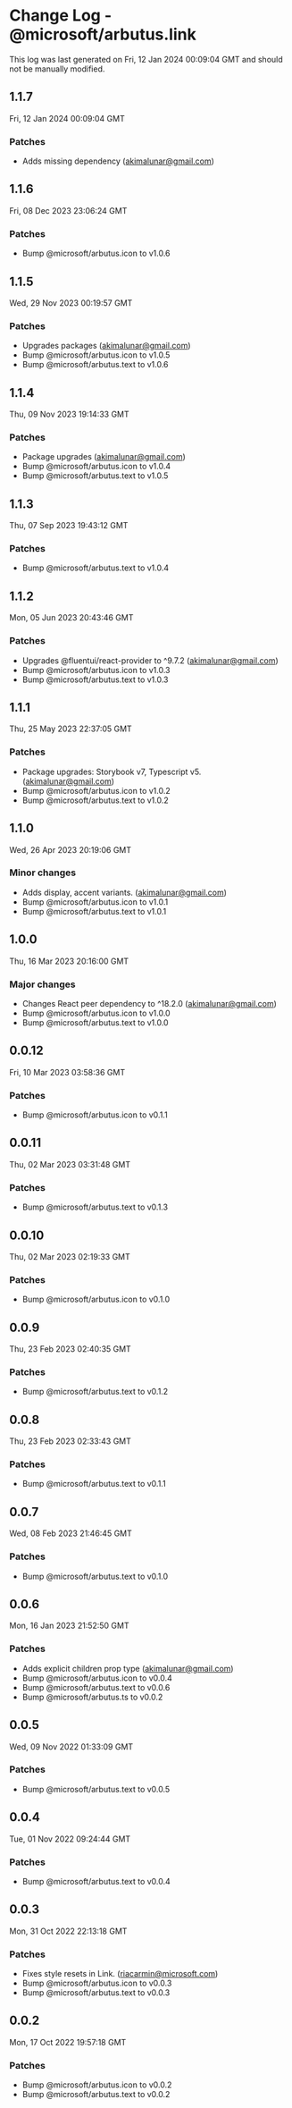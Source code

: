 # Change Log - @microsoft/arbutus.link

This log was last generated on Fri, 12 Jan 2024 00:09:04 GMT and should not be manually modified.

<!-- Start content -->

## 1.1.7

Fri, 12 Jan 2024 00:09:04 GMT

### Patches

- Adds missing dependency (akimalunar@gmail.com)

## 1.1.6

Fri, 08 Dec 2023 23:06:24 GMT

### Patches

- Bump @microsoft/arbutus.icon to v1.0.6

## 1.1.5

Wed, 29 Nov 2023 00:19:57 GMT

### Patches

- Upgrades packages (akimalunar@gmail.com)
- Bump @microsoft/arbutus.icon to v1.0.5
- Bump @microsoft/arbutus.text to v1.0.6

## 1.1.4

Thu, 09 Nov 2023 19:14:33 GMT

### Patches

- Package upgrades (akimalunar@gmail.com)
- Bump @microsoft/arbutus.icon to v1.0.4
- Bump @microsoft/arbutus.text to v1.0.5

## 1.1.3

Thu, 07 Sep 2023 19:43:12 GMT

### Patches

- Bump @microsoft/arbutus.text to v1.0.4

## 1.1.2

Mon, 05 Jun 2023 20:43:46 GMT

### Patches

- Upgrades @fluentui/react-provider to ^9.7.2 (akimalunar@gmail.com)
- Bump @microsoft/arbutus.icon to v1.0.3
- Bump @microsoft/arbutus.text to v1.0.3

## 1.1.1

Thu, 25 May 2023 22:37:05 GMT

### Patches

- Package upgrades: Storybook v7, Typescript v5. (akimalunar@gmail.com)
- Bump @microsoft/arbutus.icon to v1.0.2
- Bump @microsoft/arbutus.text to v1.0.2

## 1.1.0

Wed, 26 Apr 2023 20:19:06 GMT

### Minor changes

- Adds display, accent variants. (akimalunar@gmail.com)
- Bump @microsoft/arbutus.icon to v1.0.1
- Bump @microsoft/arbutus.text to v1.0.1

## 1.0.0

Thu, 16 Mar 2023 20:16:00 GMT

### Major changes

- Changes React peer dependency to ^18.2.0 (akimalunar@gmail.com)
- Bump @microsoft/arbutus.icon to v1.0.0
- Bump @microsoft/arbutus.text to v1.0.0

## 0.0.12

Fri, 10 Mar 2023 03:58:36 GMT

### Patches

- Bump @microsoft/arbutus.icon to v0.1.1

## 0.0.11

Thu, 02 Mar 2023 03:31:48 GMT

### Patches

- Bump @microsoft/arbutus.text to v0.1.3

## 0.0.10

Thu, 02 Mar 2023 02:19:33 GMT

### Patches

- Bump @microsoft/arbutus.icon to v0.1.0

## 0.0.9

Thu, 23 Feb 2023 02:40:35 GMT

### Patches

- Bump @microsoft/arbutus.text to v0.1.2

## 0.0.8

Thu, 23 Feb 2023 02:33:43 GMT

### Patches

- Bump @microsoft/arbutus.text to v0.1.1

## 0.0.7

Wed, 08 Feb 2023 21:46:45 GMT

### Patches

- Bump @microsoft/arbutus.text to v0.1.0

## 0.0.6

Mon, 16 Jan 2023 21:52:50 GMT

### Patches

- Adds explicit children prop type (akimalunar@gmail.com)
- Bump @microsoft/arbutus.icon to v0.0.4
- Bump @microsoft/arbutus.text to v0.0.6
- Bump @microsoft/arbutus.ts to v0.0.2

## 0.0.5

Wed, 09 Nov 2022 01:33:09 GMT

### Patches

- Bump @microsoft/arbutus.text to v0.0.5

## 0.0.4

Tue, 01 Nov 2022 09:24:44 GMT

### Patches

- Bump @microsoft/arbutus.text to v0.0.4

## 0.0.3

Mon, 31 Oct 2022 22:13:18 GMT

### Patches

- Fixes style resets in Link. (riacarmin@microsoft.com)
- Bump @microsoft/arbutus.icon to v0.0.3
- Bump @microsoft/arbutus.text to v0.0.3

## 0.0.2

Mon, 17 Oct 2022 19:57:18 GMT

### Patches

- Bump @microsoft/arbutus.icon to v0.0.2
- Bump @microsoft/arbutus.text to v0.0.2
